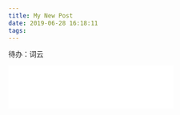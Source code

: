 ```yaml
---
title: My New Post
date: 2019-06-28 16:18:11
tags:
---
```

待办：词云

<iframe frameborder="no" border="0" marginwidth="0" marginheight="0" width=330 height=86 src="//music.163.com/outchain/player?type=2&id=18795434&auto=1&height=66"></iframe>